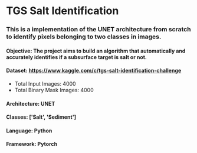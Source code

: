 # TGS Salt Identification

### This is a implementation of the UNET architecture from scratch to identify pixels belonging to two classes in images.


#### **Objective**: The project aims to build an algorithm that automatically and accurately identifies if a subsurface target is salt or not.

#### **Dataset**: https://www.kaggle.com/c/tgs-salt-identification-challenge
* Total Input Images: 4000
* Total Binary Mask Images: 4000

#### **Architecture**: UNET

#### **Classes**: ['Salt', 'Sediment']

#### **Language**: Python
#### **Framework**: Pytorch

